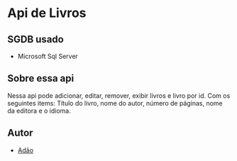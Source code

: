 # Api de Livros

## SGDB usado

- Microsoft Sql Server

## Sobre essa api

Nessa api pode adicionar, editar, remover, exibir livros e livro por id. Com
os seguintes items: Título do livro, nome do autor, número de páginas, nome
da editora e o idioma.

## Autor

<ul>
  <li><a href="https://github.com/AdaoFerreira">Adão</li>
</ul>
